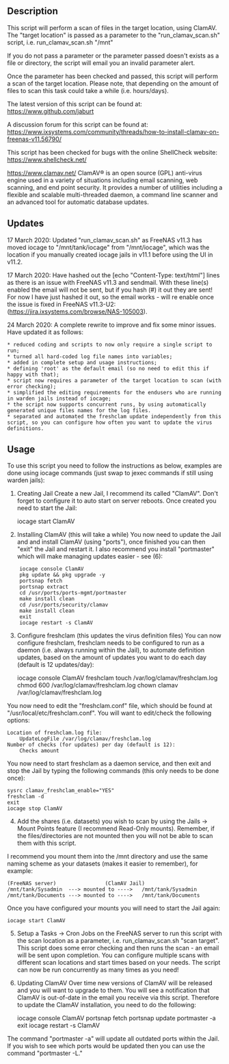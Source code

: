 ## Description
This script will perform a scan of files in the target location, using ClamAV.
The "target location" is passed as a parameter to the "run_clamav_scan.sh" script,
i.e. run_clamav_scan.sh "/mnt"

If you do not pass a parameter or the parameter passed doesn't exists as a file
or directory, the script will email you an invalid parameter alert.

Once the parameter has been checked and passed, this script will perform a scan
of the target location.  Please note, that depending on the amount of files to
scan this task could take a while (i.e. hours/days).

The latest version of this script can be found at:
	https://www.github.com/jaburt

A discussion forum for this script can be found at:
	https://www.ixsystems.com/community/threads/how-to-install-clamav-on-freenas-v11.56790/

This script has been checked for bugs with the online ShellCheck website:
https://www.shellcheck.net/

https://www.clamav.net/
ClamAV® is an open source (GPL) anti-virus engine used in a variety of situations
including email scanning, web scanning, and end point security. It provides a number
of utilities including a flexible and scalable multi-threaded daemon, a command line
scanner and an advanced tool for automatic database updates.

## Updates
17 March 2020: Updated "run_clamav_scan.sh" as FreeNAS v11.3 has moved iocage to
"/mnt/tank/iocage" from "/mnt/iocage", which was the location if you manually created
iocage jails in v11.1 before using the UI in v11.2.

17 March 2020: Have hashed out the [echo "Content-Type: text/html"] lines as there
is an issue with FreeNAS v11.3 and sendmail.  With these line(s) enabled the email
will not be sent, but if you hash (#) it out they are sent! For now I have just hashed
it out, so the email works - will re enable once the issue is fixed in FreeNAS v11.3-U2:
(https://jira.ixsystems.com/browse/NAS-105003).

24 March 2020: A complete rewrite to improve and fix some minor issues.
Have updated it as follows:

	* reduced coding and scripts to now only require a single script to run;
	* turned all hard-coded log file names into variables;
	* added in complete setup and usage instructions;
	* defining 'root' as the default email (so no need to edit this if happy with that);
	* script now requires a parameter of the target location to scan (with error checking);
	* simplified the editing requirements for the endusers who are running in warden jails instead of iocage;
	* the script now supports concurrent runs, by using automatically generated unique files names for the log files.
	* separated and automated the freshclam update independently from this script, so you can configure how often you want to update the virus definitions.

## Usage
To use this script you need to follow the instructions as below, examples are done
using iocage commands (just swap to jexec commands if still using warden jails):

1) Creating Jail
 Create a new Jail, I recommend its called "ClamAV".  Don't forget to configure
 it to auto start on server reboots.  Once created you need to start the Jail:

	iocage start ClamAV

2) Installing ClamAV (this will take a while)
 You now need to update the Jail and and install ClamAV (using "ports"), once
 finished you can then "exit" the Jail and restart it.  I also recommend you
 install "portmaster" which will make managing updates easier - see (6):
```
	iocage console ClamAV
	pkg update && pkg upgrade -y
	portsnap fetch
	portsnap extract
	cd /usr/ports/ports-mgmt/portmaster
	make install clean
	cd /usr/ports/security/clamav
	make install clean
	exit
	iocage restart -s ClamAV
```
3) Configure freshclam (this updates the virus definition files)
 You can now configure freshclam, freshclam needs to be configured to run as
 a daemon (i.e. always running within the Jail), to automate definition updates,
 based on the amount of updates you want to do each day (default is 12 updates/day):

 	iocage console ClamAV
 	freshclam
	touch /var/log/clamav/freshclam.log
	chmod 600 /var/log/clamav/freshclam.log
	chown clamav /var/log/clamav/freshclam.log

 You now need to edit the "freshclam.conf" file, which should be found at
 "/usr/local/etc/freshclam.conf".  You will want to edit/check the following
 options:

	Location of freshclam.log file:
 		UpdateLogFile /var/log/clamav/freshclam.log
	Number of checks (for updates) per day (default is 12):
		Checks amount

You now need to start freshclam as a daemon service, and then exit and stop
the Jail by typing the following commands (this only needs to be done once):

	sysrc clamav_freshclam_enable="YES"
	freshclam -d
	exit
	iocage stop ClamAV

4) Add the shares (i.e. datasets) you wish to scan by using the Jails -> Mount Points
 feature (I recommend Read-Only mounts).  Remember, if the files/directories are not
 mounted then you will not be able to scan them with this script.

 I recommend you mount them into the /mnt directory and use the same naming scheme
 as your datasets (makes it easier to remember), for example:

 	(FreeNAS server)				(ClamAV Jail)
 	/mnt/tank/Sysadmin	---> mounted to ---->	/mnt/tank/Sysadmin
 	/mnt/tank/Documents	---> mounted to ---->	/mnt/tank/Documents

Once you have configured your mounts you will need to start the Jail again:

	iocage start ClamAV

5) Setup a Tasks -> Cron Jobs on the FreeNAS server to run this script with the
 scan location as a parameter,  i.e. run_clamav_scan.sh "scan target".  This
 script does some error checking and then runs the scan - an email will be sent
 upon completion.  You can configure multiple scans with different scan locations
 and start times based on your needs.  The script can now be run concurrently as
 many times as you need!

6) Updating ClamAV
 Over time new versions of ClamAV will be released and you will want to upgrade
 to them. You will see a notification that ClamAV is out-of-date in the email
 you receive via this script.  Therefore to update the ClamAV installation, you
 need to do the following:

	iocage console ClamAV
	portsnap fetch
	portsnap update
	portmaster -a
	exit
	iocage restart -s ClamAV

 The command "portmaster -a" will update all outdated ports within the Jail. If
 you wish to see which ports would be updated then you can use the command
 "portmaster -L."
